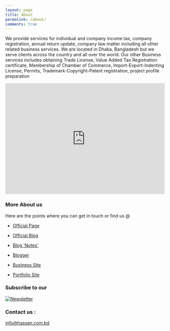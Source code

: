 ```yaml
---
layout: page
title: About
permalink: /about/
comments: true
---
```


We provide services for individual and company income tax, company registration, annual return update, company law matter including all other related business services. We are located in Dhaka, Bangladesh but we serve clients across the country and all over the world. Our other Business services includes obtaining Trade License, Value Added Tax Registration certificate, Membership of Chamber of Commerce, Import-Export-Indenting License, Permits, Trademark-Copyright-Patent registration, project profile preparation

<iframe width="100%" height="350" src="https://www.youtube.com/embed/0cKd0fOGh10" frameborder="0" allow="accelerometer; autoplay; clipboard-write; encrypted-media; gyroscope; picture-in-picture" allowfullscreen></iframe>

### More About us

Here are the points where you can get in touch or find us @

- [Official Page](https://hassan.com.bd)

- [Official Blog](https://blog.hassan.com.bd)

- [Blog 'Notes'](https://notes.hassan.com.bd)

- [Blogger](https://blogger.hassan.com.bd)

- [Business Site](https://hassanandassociates.business.site)

- [Portfolio Site](https://taxadvisor.com.bd)

### Subscribe to our 

<a href="https://hassan.com.bd/signup/" target="_blank"><img src="https://diary.hassan.com.bd/images/logos/nw.png" alt="Newsletter" style="height: auto !important;width: auto !important;" ></a>

### Contact us :

[info@hassan.com.bd](mailto:info@hassan.com.bd)